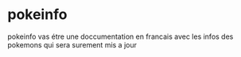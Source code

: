 # pokeinfo
pokeinfo vas étre une doccumentation en francais avec les infos des pokemons qui sera surement mis a jour
